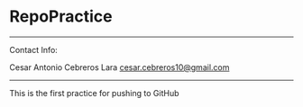 # RepoPractice
---------------------------------------------------

Contact Info:

Cesar Antonio Cebreros Lara
cesar.cebreros10@gmail.com

----------------------------------------------------

This is the first practice for pushing to GitHub

